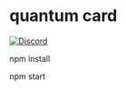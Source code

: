 # quantum card

[![Discord](https://img.shields.io/discord/714863701802352671.svg?label=&logo=discord&logoColor=ffffff&color=7389D8&labelColor=6A7EC2)](https://discord.gg/enBATx9)

npm install	

npm start